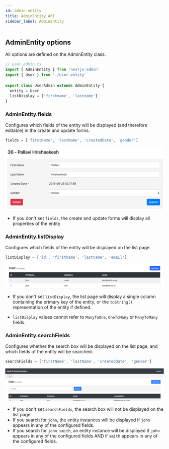 ```yaml
---
id: admin-entity
title: AdminEntity API
sidebar_label: AdminEntity
---
```


## AdminEntity options

All options are defined on the AdminEntity class:

```typescript
// user.admin.ts
import { AdminEntity } from 'nestjs-admin'
import { User } from './user.entity'

export class UserAdmin extends AdminEntity {
  entity = User
  listDisplay = ['firstname', 'lastname']
}
```

### AdminEntity.fields

Configures which fields of the entity will be displayed (and therefore editable) in the create and update forms.

```typescript
fields = ['firstName', 'lastName', 'createdDate', 'gender']
```

![image](assets/AdminEntity.fields.jpeg)

- If you don't set `fields`, the create and update forms will display all properties of the entity

### AdminEntity.listDisplay

Configures which fields of the entity will be displayed on the list page.

```typescript
listDisplay = ['id', 'firstname', 'lastname', 'email']
```

![image](assets/AdminEntity.listDisplay.png)

- If you don't set `listDisplay`, the list page will display a single column containing the primary key of the entity, or the `toString()` representation of the entity if defined.

- `listDisplay` values cannot refer to `ManyToOne`, `OneToMany` or `ManyToMany` fields.

### AdminEntity.searchFields

Configures whether the search box will be displayed on the list page, and which fields of the entity will be searched.

```typescript
searchFields = ['firstName', 'lastName', 'createdDate', 'gender']
```

![image](assets/AdminEntity.searchFields.png)

- If you don't set `searchFields`, the search box will not be displayed on the list page.
- If you search for `john`, the entity instances will be displayed if `john` appears in any of the configured fields.
- If you search for `john smith`, an entity instance will be displayed if `john` appears in any of the configured fields AND if `smith` appears in any of the configured fields.
